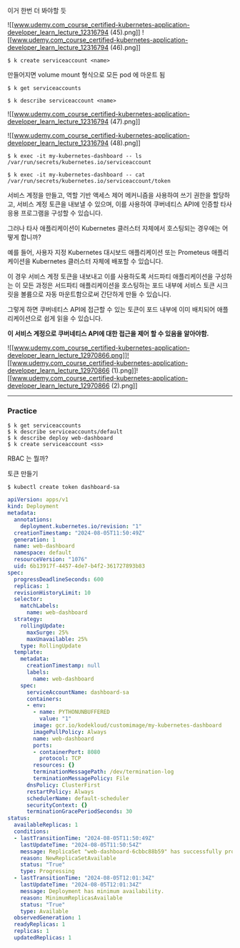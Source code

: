 이거 한번 더 봐야할 듯


![[www.udemy.com_course_certified-kubernetes-application-developer_learn_lecture_12316794 (45).png]]
![[www.udemy.com_course_certified-kubernetes-application-developer_learn_lecture_12316794 (46).png]]

```
$ k create serviceaccount <name>
```

만들어지면 volume mount 형식으로 모든 pod 에 마운트 됨

```
$ k get serviceaccounts
```

```
$ k describe serviceaccount <name>
```

![[www.udemy.com_course_certified-kubernetes-application-developer_learn_lecture_12316794 (47).png]]

![[www.udemy.com_course_certified-kubernetes-application-developer_learn_lecture_12316794 (48).png]]

```
$ k exec -it my-kubernetes-dashboard -- ls /var/run/secrets/kubernetes.io/serviceaccount

$ k exec -it my-kubernetes-dashboard -- cat /var/run/secrets/kubernetes.io/serviceaccount/token
```

서비스 계정을 만들고, 역할 기반 액세스 제어 메커니즘을 사용하여 쓰기 권한을 할당하고, 서비스 계정 토큰을 내보낼 수 있으며, 이를 사용하여 쿠버네티스 API에 인증할 타사 응용 프로그램을 구성할 수 있습니다.  
  
그러나 타사 애플리케이션이 Kubernetes 클러스터 자체에서 호스팅되는 경우에는 어떻게 합니까?  
  
예를 들어, 사용자 지정 Kubernetes 대시보드 애플리케이션 또는 Prometeus 애플리케이션을 Kubernetes 클러스터 자체에 배포할 수 있습니다.  
  
이 경우 서비스 계정 토큰을 내보내고 이를 사용하도록 서드파티 애플리케이션을 구성하는 이 모든 과정은 서드파티 애플리케이션을 호스팅하는 포드 내부에 서비스 토큰 시크릿을 볼륨으로 자동 마운트함으로써 간단하게 만들 수 있습니다.  
  
그렇게 하면 쿠버네티스 API에 접근할 수 있는 토큰이 포드 내부에 이미 배치되어 애플리케이션으로 쉽게 읽을 수 있습니다.

**이 서비스 계정으로 쿠버네티스 API에 대한 접근을 제어 할 수 있음을 알아야함.**


![[www.udemy.com_course_certified-kubernetes-application-developer_learn_lecture_12970866.png]]![[www.udemy.com_course_certified-kubernetes-application-developer_learn_lecture_12970866 (1).png]]![[www.udemy.com_course_certified-kubernetes-application-developer_learn_lecture_12970866 (2).png]]


---

### Practice

```
$ k get serviceaccounts
$ k describe serviceaccounts/default
$ k describe deploy web-dashboard 
$ k create serviceaccount <ss>
```


RBAC 는 뭘까?


토큰 만들기
```
$ kubectl create token dashboard-sa
```


```yml
apiVersion: apps/v1
kind: Deployment
metadata:
  annotations:
    deployment.kubernetes.io/revision: "1"
  creationTimestamp: "2024-08-05T11:50:49Z"
  generation: 1
  name: web-dashboard
  namespace: default
  resourceVersion: "1076"
  uid: 6b13917f-4457-4de7-b4f2-361727893b83
spec:
  progressDeadlineSeconds: 600
  replicas: 1
  revisionHistoryLimit: 10
  selector:
    matchLabels:
      name: web-dashboard
  strategy:
    rollingUpdate:
      maxSurge: 25%
      maxUnavailable: 25%
    type: RollingUpdate
  template:
    metadata:
      creationTimestamp: null
      labels:
        name: web-dashboard
    spec:
      serviceAccountName: dashboard-sa
      containers:
      - env:
        - name: PYTHONUNBUFFERED
          value: "1"
        image: gcr.io/kodekloud/customimage/my-kubernetes-dashboard
        imagePullPolicy: Always
        name: web-dashboard
        ports:
        - containerPort: 8080
          protocol: TCP
        resources: {}
        terminationMessagePath: /dev/termination-log
        terminationMessagePolicy: File
      dnsPolicy: ClusterFirst
      restartPolicy: Always
      schedulerName: default-scheduler
      securityContext: {}
      terminationGracePeriodSeconds: 30
status:
  availableReplicas: 1
  conditions:
  - lastTransitionTime: "2024-08-05T11:50:49Z"
    lastUpdateTime: "2024-08-05T11:50:54Z"
    message: ReplicaSet "web-dashboard-6cbbc88b59" has successfully progressed.
    reason: NewReplicaSetAvailable
    status: "True"
    type: Progressing
  - lastTransitionTime: "2024-08-05T12:01:34Z"
    lastUpdateTime: "2024-08-05T12:01:34Z"
    message: Deployment has minimum availability.
    reason: MinimumReplicasAvailable
    status: "True"
    type: Available
  observedGeneration: 1
  readyReplicas: 1
  replicas: 1
  updatedReplicas: 1
```